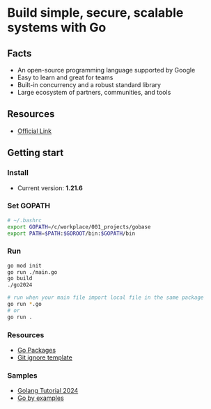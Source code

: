 # Build simple, secure, scalable systems with Go

## Facts

- An open-source programming language supported by Google
- Easy to learn and great for teams
- Built-in concurrency and a robust standard library
- Large ecosystem of partners, communities, and tools

## Resources

- [Official Link](https://go.dev/)

## Getting start

### Install

- Current version: **1.21.6**

### Set GOPATH

```sh
# ~/.bashrc
export GOPATH=/c/workplace/001_projects/gobase
export PATH=$PATH:$GOROOT/bin:$GOPATH/bin
```

### Run

```sh
go mod init
go run ./main.go
go build
./go2024

# run when your main file import local file in the same package
go run *.go
# or
go run .
```

### Resources

- [Go Packages](https://pkg.go.dev/)
- [Git ignore template](https://github.com/github/gitignore/blob/main/Go.gitignore)

### Samples

- [Golang Tutorial 2024](https://github.com/misostack/go2024)
- [Go by examples](https://gobyexample.com/)
